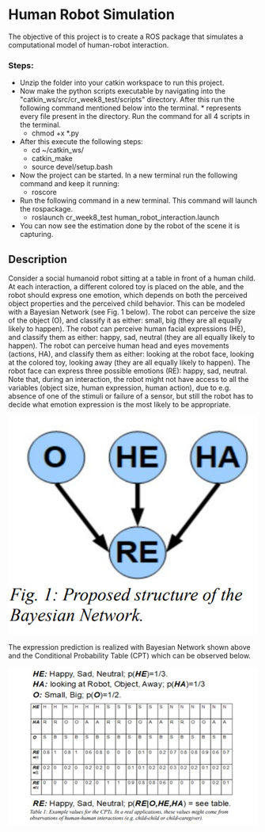 # Human Robot Simulation

The objective of this project is to create a ROS package that simulates a computational model of human-robot interaction.

### Steps:
* Unzip the folder into your catkin workspace to run this project.
* Now make the python scripts executable by navigating into the "catkin_ws/src/cr_week8_test/scripts" directory. After this run the following command mentioned below into the terminal. * represents every file present in the directory. Run the command for all 4 scripts in the terminal.
    * chmod +x *.py
* After this execute the following steps:
    * cd ~/catkin_ws/
    * catkin_make
    * source devel/setup.bash
* Now the project can be started. In a new terminal run the following command and keep it running:
    * roscore
* Run the following command in a new terminal. This command will launch the rospackage.
    * roslaunch cr_week8_test human_robot_interaction.launch
* You can now see the estimation done by the robot of the scene it is capturing.

## Description
Consider a social humanoid robot sitting at a table in front of a human child. At each interaction, a different colored toy is placed on the able, and the robot should express one emotion, which depends on both the perceived object properties and the perceived child behavior. This can be modeled with a Bayesian Network (see Fig. 1 below). The robot can perceive the size of the object (O), and classify it as either: small, big (they are all equally likely to happen). The robot can perceive human facial expressions (HE), and classify them as either: happy, sad, neutral (they are all equally likely to happen). The robot can perceive human head and eyes movements (actions, HA), and classify them as either: looking at the robot face, looking at the colored toy, looking away (they are all equally likely to happen). The robot face can express three possible emotions (RE): happy, sad, neutral. Note that, during an interaction, the robot might not have access to all the variables (object size, human expression, human action), due to e.g. absence of one of the stimuli or failure of a sensor, but still the robot has to decide what emotion expression is the most likely to be appropriate.

![](Bayesian_Network.png)

The expression prediction is realized with Bayesian Network shown above and the Conditional Probability Table (CPT) which can be observed below.

![](CPT.png)